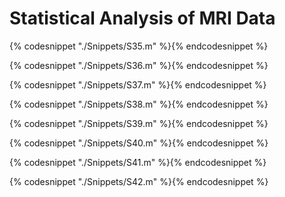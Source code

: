 # Statistical Analysis of MRI Data

{% codesnippet "./Snippets/S35.m" %}{% endcodesnippet %}

{% codesnippet "./Snippets/S36.m" %}{% endcodesnippet %}

{% codesnippet "./Snippets/S37.m" %}{% endcodesnippet %}

{% codesnippet "./Snippets/S38.m" %}{% endcodesnippet %}

{% codesnippet "./Snippets/S39.m" %}{% endcodesnippet %}

{% codesnippet "./Snippets/S40.m" %}{% endcodesnippet %}

{% codesnippet "./Snippets/S41.m" %}{% endcodesnippet %}

{% codesnippet "./Snippets/S42.m" %}{% endcodesnippet %}
